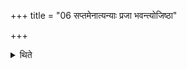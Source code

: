 +++
title = "06 सप्तमेनात्यन्याः प्रजा भवन्त्योजिष्ठा"

+++

<details><summary>थिते</summary>

सप्तमेनात्यन्याः प्रजा भवन्त्योजिष्ठा भवन्ति ६
</details>
